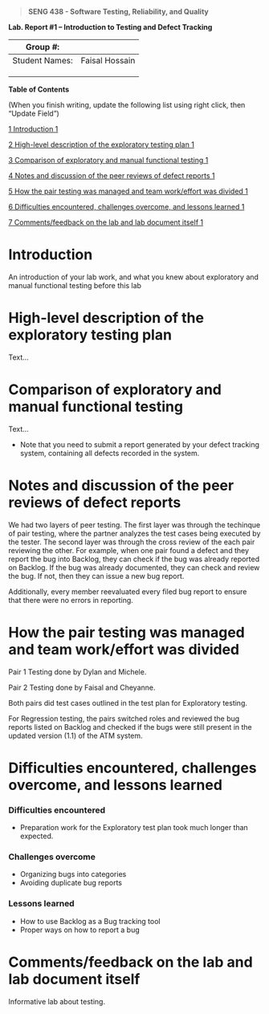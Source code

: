 >   **SENG 438 - Software Testing, Reliability, and Quality**

**Lab. Report \#1 – Introduction to Testing and Defect Tracking**

| Group \#:       |   |
|-----------------|---|
| Student Names:  | Faisal Hossain  |
|                 |   |
|                 |   |
|                 |   |

**Table of Contents**

(When you finish writing, update the following list using right click, then
“Update Field”)

[1 Introduction	1](#_Toc439194677)

[2 High-level description of the exploratory testing plan	1](#_Toc439194678)

[3 Comparison of exploratory and manual functional testing	1](#_Toc439194679)

[4 Notes and discussion of the peer reviews of defect reports	1](#_Toc439194680)

[5 How the pair testing was managed and team work/effort was
divided	1](#_Toc439194681)

[6 Difficulties encountered, challenges overcome, and lessons
learned	1](#_Toc439194682)

[7 Comments/feedback on the lab and lab document itself	1](#_Toc439194683)

# Introduction

An introduction of your lab work, and what you knew about exploratory and manual
functional testing before this lab

# High-level description of the exploratory testing plan

Text…

# Comparison of exploratory and manual functional testing

Text…

-   Note that you need to submit a report generated by your defect tracking
    system, containing all defects recorded in the system.

# Notes and discussion of the peer reviews of defect reports

We had two layers of peer testing. The first layer was through the techinque of pair testing, where the partner analyzes the test cases being executed by the tester. The second layer was through the cross review of the each pair reviewing the other. For example, when one pair found a defect and they report the bug into Backlog, they can check if the bug was already reported on Backlog. If the bug was already documented, they can check and review the bug. If not, then they can issue a new bug report.

Additionally, every member reevaluated every filed bug report to ensure that there were no errors in reporting. 

# How the pair testing was managed and team work/effort was divided 

Pair 1 Testing done by Dylan and Michele. 

Pair 2 Testing done by Faisal and Cheyanne.

Both pairs did test cases outlined in the test plan for Exploratory testing. 

For Regression testing, the pairs switched roles and reviewed the bug reports listed on Backlog and checked if the bugs were still present in the updated version (1.1) of the ATM system.

# Difficulties encountered, challenges overcome, and lessons learned

### Difficulties encountered
- Preparation work for the Exploratory test plan took much longer than expected.

### Challenges overcome
- Organizing bugs into categories
- Avoiding duplicate bug reports

### Lessons learned
- How to use Backlog as a Bug tracking tool
- Proper ways on how to report a bug

# Comments/feedback on the lab and lab document itself
Informative lab about testing.
